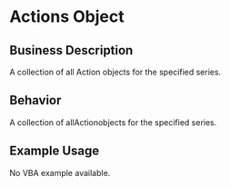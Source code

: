 # Actions Object

## Business Description
A collection of all Action objects for the specified series.

## Behavior
A collection of allActionobjects for the specified series.

## Example Usage
No VBA example available.